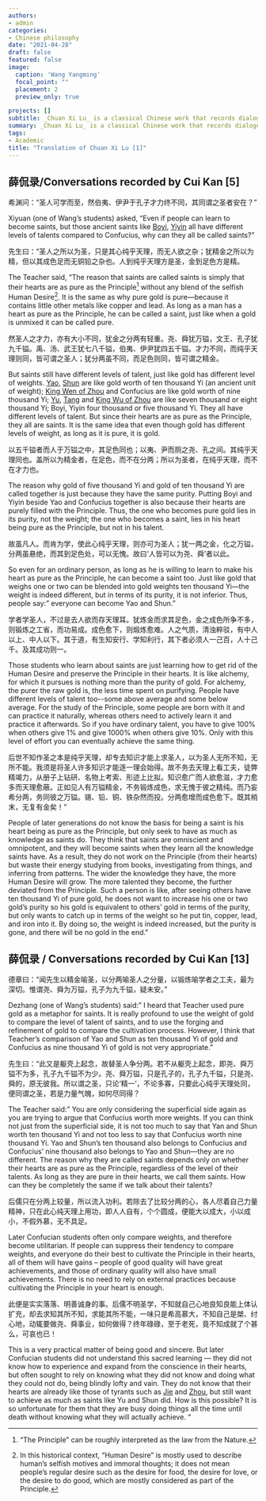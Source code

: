 ```yaml
---
authors:
- admin
categories:
- Chinese philosophy
date: "2021-04-28"
draft: false
featured: false
image:
  caption: 'Wang Yangming'
  focal_point: ""
  placement: 2
  preview_only: true

projects: []
subtitle: _Chuan Xi Lu_ is a classical Chinese work that records dialogues and letters of the Neo-Confucian thinker Wang Yangming. In this dialogue, Wang illustrated two of the fundamental equalities shared by human-the access to innate moral sense and the ability to achieve whatever you can.
summary: _Chuan Xi Lu_ is a classical Chinese work that records dialogues and letters of the Neo-Confucian thinker Wang Yangming. In this dialogue, Wang illustrated two of the fundamental equalities shared by human-the access to innate moral sense and the ability to achieve whatever you can.
tags:
- Academic
title: "Translation of Chuan Xi Lu [1]"
---
```


## 薛侃录/Conversations recorded by Cui Kan [5]

希渊问：“圣人可学而至，然伯夷、伊尹于孔子才力终不同，其同谓之圣者安在？”

Xiyuan (one of Wang’s students) asked, “Even if people can learn to become saints, but those ancient saints like [Boyi](https://en.wikipedia.org/wiki/Boyi_and_Shuqi#Biography), [Yiyin](https://en.wikipedia.org/wiki/Yi_Yin) all have different levels of talents compared to Confucius, why can they all be called saints?” 

先生曰：“圣人之所以为圣，只是其心纯乎天理，而无人欲之杂；犹精金之所以为精，但以其成色足而无铜铅之杂也。人到纯乎天理方是圣，金到足色方是精。

The Teacher said, “The reason that saints are called saints is simply that their hearts are as pure as the Principle[^1]  without any blend of the selfish Human Desire[^2]. It is the same as why pure gold is pure—because it contains little other metals like copper and lead. As long as a man has a heart as pure as the Principle, he can be called a saint, just like when a gold is unmixed it can be called pure. 
[^1]: “The Principle” can be roughly interpreted as the law from the Nature.
[^2]: In this historical context, “Human Desire” is mostly used to describe human’s selfish motives and immoral thoughts; it does not mean people’s regular desire such as the desire for food, the desire for love, or the desire to do good, which are mostly considered as part of the Principle.


然圣人之才力，亦有大小不同，犹金之分两有轻重。尧、舜犹万镒，文王、孔子犹九千镒。禹、汤、武王犹七八千镒，伯夷、伊尹犹四五千镒。才力不同，而纯乎天理则同，皆可谓之圣人；犹分两虽不同，而足色则同，皆可谓之精金。

But saints still have different levels of talent, just like gold has different level of weights. [Yao](https://en.wikipedia.org/wiki/Emperor_Yao), [Shun](https://en.wikipedia.org/wiki/Emperor_Shun) are like gold worth of ten thousand Yi (an ancient unit of weight); [King Wen of Zhou](https://en.wikipedia.org/wiki/King_Wen_of_Zhou) and Confucius are like gold worth of nine thousand Yi; [Yu](https://en.wikipedia.org/wiki/Yu_the_Great), [Tang](https://en.wikipedia.org/wiki/Tang_of_Shang) and [King Wu of Zhou](https://en.wikipedia.org/wiki/King_Wu_of_Zhou) are like seven thousand or eight thousand Yi; Boyi, Yiyin four thousand or five thousand Yi. They all have different levels of talent. But since their hearts are as pure as the Principle, they all are saints. It is the same idea that even though gold has different levels of weight, as long as it is pure, it is gold. 

以五千镒者而人于万镒之中，其足色同也；以夷、尹而厕之尧、孔之间。其纯乎天理同也。盖所以为精金者，在足色，而不在分两；所以为圣者，在纯乎天理，而不在才力也。

The reason why gold of five thousand Yi and gold of ten thousand Yi are called together is just because they have the same purity. Putting Boyi and Yiyin beside Yao and Confucius together is also because their hearts are purely filled with the Principle. Thus, the one who becomes pure gold lies in its purity, not the weight; the one who becomes a saint, lies in his heart being pure as the Principle, but not in his talent.

故虽凡人。而肯为学，使此心纯乎天理，则亦可为圣人；犹一两之金，化之万镒，分两虽悬绝，而其到足色处，可以无愧。故曰‘人皆可以为尧、舜’者以此。

So even for an ordinary person, as long as he is willing to learn to make his heart as pure as the Principle, he can become a saint too. Just like gold that weighs one or two can be blended into gold weights ten thousand Yi—the weight is indeed different, but in terms of its purity, it is not inferior. Thus, people say:” everyone can become Yao and Shun.”

学者学圣人，不过是去人欲而存天理耳。犹炼金而求其足色，金之成色所争不多，则锻炼之工省，而功易成。成色愈下，则煅炼愈难。人之气质，清浊粹驳，有中人以上、中人以下。其于道，有生知安行、学知利行，其下者必须人一己百，人十己千。及其成功则一。

Those students who learn about saints are just learning how to get rid of the Human Desire and preserve the Principle in their hearts. It is like alchemy, for which it pursues is nothing more than the purity of gold. For alchemy, the purer the raw gold is, the less time spent on purifying. People have different levels of talent too--some above average and some below average. For the study of the Principle, some people are born with it and can practice it naturally, whereas others need to actively learn it and practice it afterwards. So if you have ordinary talent, you have to give 100% when others give 1% and give 1000% when others give 10%. Only with this level of effort you can eventually achieve the same thing. 

后世不知作圣之本是纯乎天理，却专去知识才能上求圣人，以为圣人无所不知，无所不能。我须是将圣人许多知识才能逐一理会始得。故不务去天理上看工夫，徒弊精竭力，从册子上钻研、名物上考索、形迹上比拟。知识愈广而人欲愈滋，才力愈多而天理愈蔽。正如见人有万镒精金，不务锻炼成色，求无愧于彼之精纯。而乃妄希分两，务同彼之万镒。锡、铅、铜、铁杂然而投。分两愈增而成色愈下。既其梢末，无复有金矣！”

People of later generations do not know the basis for being a saint is his heart being as pure as the Principle, but only seek to have as much as knowledge as saints do. They think that saints are omniscient and omnipotent, and they will become saints when they learn all the knowledge saints have. As a result, they do not work on the Principle (from their hearts) but waste their energy studying from books, investigating from things, and inferring from patterns. The wider the knowledge they have, the more Human Desire will grow. The more talented they become, the further deviated from the Principle. Such a person is like, after seeing others have ten thousand Yi of pure gold, he does not want to increase his one or two gold’s purity so his gold is equivalent to others’ gold in terms of the purity, but only wants to catch up in terms of the weight so he put tin, copper, lead, and iron into it. By doing so, the weight is indeed increased, but the purity is gone, and there will be no gold in the end."

## 薛侃录 / Conversations recorded by Cui Kan [13]

德章曰：“闻先生以精金喻圣，以分两喻圣人之分量，以锻炼喻学者之工夫，最为深切。惟谓尧、舜为万镒，孔子为九千镒，疑未安。”

Dezhang (one of Wang’s students) said:” I heard that Teacher used pure gold as a metaphor for saints. It is really profound to use the weight of gold to compare the level of talent of saints, and to use the forging and refinement of gold to compare the cultivation process. However, I think that Teacher’s comparison of Yao and Shun as ten thousand Yi of gold and Confucius as nine thousand Yi of gold is not very appropriate.”

先生曰：“此又是躯壳上起念，故替圣人争分两。若不从躯壳上起念，即尧、舜万镒不为多，孔子九千镒不为少。尧、舜万镒，只是孔子的，孔子九千镒，只是尧、舜的，原无彼我。所以谓之圣，只论‘精一’，不论多寡，只要此心纯乎天理处同，便同谓之圣，若是力量气魄，如何尽同得？

The Teacher said:” You are only considering the superficial side again as you are trying to argue that Confucius worth more weights. If you can think not just from the superficial side, it is not too much to say that Yan and Shun worth ten thousand Yi and not too less to say that Confucius worth nine thousand Yi. Yao and Shun’s ten thousand also belongs to Confucius and Confucius’ nine thousand also belongs to Yao and Shun—they are no different. The reason why they are called saints depends only on whether their hearts are as pure as the Principle, regardless of the level of their talents. As long as they are pure in their hearts, we call them saints. How can they be completely the same if we talk about their talents?

后儒只在分两上较量，所以流入功利。若除去了比较分两的心，各人尽着自己力量精神，只在此心纯天理上用功，即人人自有，个个圆成，便能大以成大，小以成小，不假外慕，无不具足。

Later Confucian students often only compare weights, and therefore become utilitarian. If people can suppress their tendency to compare weights, and everyone do their best to cultivate the Principle in their hearts, all of them will have gains – people of good quality will have great achievements, and those of ordinary quality will also have small achievements. There is no need to rely on external practices because cultivating the Principle in your heart is enough. 

此便是实实落落、明善诚身的事。后儒不明圣学，不知就自己心地良知良能上体认扩充，却去求知其所不知，求能其所不能，一味只是希高慕大，不知自己是桀、纣心地，动辄要做尧、舜事业，如何做得？终年碌碌，至于老死，竟不知成就了个甚么，可哀也已！

This is a very practical matter of being good and sincere. But later Confucian students did not understand this sacred learning — they did not know how to experience and expand from the conscience in their hearts, but often sought to rely on knowing what they did not know and doing what they could not do, being blindly lofty and vain. They do not know that their hearts are already like those of tyrants such as [Jie](https://en.wikipedia.org/wiki/Jie_of_Xia) and [Zhou](https://en.wikipedia.org/wiki/King_Zhou_of_Shang), but still want to achieve as much as saints like Yu and Shun did. How is this possible? It is so unfortunate for them that they are busy doing things all the time until death without knowing what they will actually achieve. “









